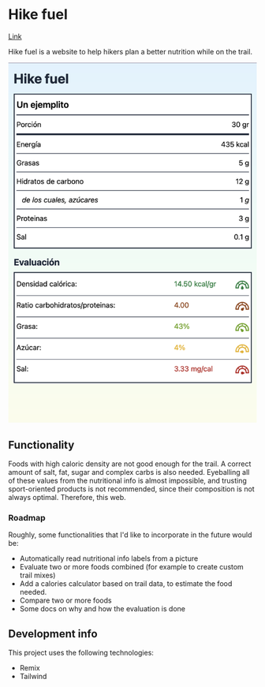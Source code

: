 # Hike fuel

[Link](https://hike-fuel.vercel.app/)

Hike fuel is a website to help hikers plan a better nutrition while on the trail.

![](screenshot.png)

## Functionality

Foods with high caloric density are not good enough for the trail. A correct amount of salt, fat, sugar and complex carbs is also needed. Eyeballing all of these values from the nutritional info is almost impossible, and trusting sport-oriented products is not recommended, since their composition is not always optimal. Therefore, this web.

### Roadmap

Roughly, some functionalities that I'd like to incorporate in the future would be:

- Automatically read nutritional info labels from a picture
- Evaluate two or more foods combined (for example to create custom trail mixes)
- Add a calories calculator based on trail data, to estimate the food needed.
- Compare two or more foods
- Some docs on why and how the evaluation is done

## Development info

This project uses the following technologies:

- Remix
- Tailwind
